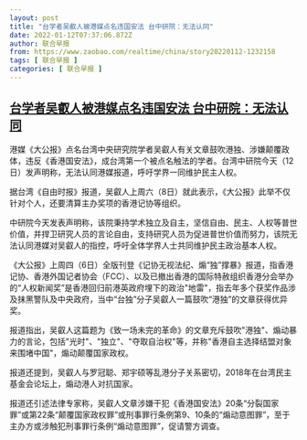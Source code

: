 ```yaml
---
layout: post
title: "台学者吴叡人被港媒点名违国安法 台中研院：无法认同"
date: 2022-01-12T07:37:06.872Z
author: 联合早报
from: https://www.zaobao.com/realtime/china/story20220112-1232158
tags: [ 联合早报 ]
categories: [ 联合早报 ]
---
```

<!--1641989220000-->
[台学者吴叡人被港媒点名违国安法 台中研院：无法认同](https://www.zaobao.com/realtime/china/story20220112-1232158)
------

<div>
<p>港媒《大公报》点名台湾中央研究院学者吴叡人有关文章鼓吹港独、涉嫌颠覆政体，违反《香港国安法》，成台湾第一个被点名触法的学者。台湾中研院今天（12日）发声明称，无法认同港媒报道，呼吁学界一同维护民主人权。</p><p>据台湾《自由时报》报道，吴叡人上周六（8日）就此表示，《大公报》此举不仅针对个人，还要清算主办奖项的香港记协等组织。</p><p>中研院今天发表声明称，该院秉持学术独立及自主，坚信自由、民主、人权等普世价值，并捍卫研究人员的言论自由，支持研究人员为促进普世价值而努力，该院无法认同港媒对吴叡人的指控，呼吁全体学界人士共同维护民主政治基本人权。</p><section id="imu"><div id="dfp-ad-imu1">        </div></section><p>《大公报》上周四（6日）全版刊登《记协无视法纪、煽“独”撑暴》报道，指香港记协、香港外国记者协会（FCC）、以及已撤出香港的国际特赦组织香港分会举办的“人权新闻奖”是香港回归前港英政府埋下的政治"地雷"，指去年多个获奖作品涉及抹黑警队及中央政府，当中“台独”分子吴叡人一篇鼓吹“港独”的文章获得优异奖。</p><p>报道指出，吴叡人这篇题为《致一场未完的革命》的文章充斥鼓吹"港独"、煽动暴力的言论，包括"光时"、"独立"、"夺取自治权"等，并称"香港自主选择结盟对象来围堵中国"，煽动颠覆国家政权。</p><p>报道还提到，吴叡人与罗冠聪、郑宇硕等乱港分子关系密切，2018年在台湾民主基金会论坛上，煽动港人对抗国家。</p><div id="innity-in-post"></div><div id="dfp-ad-midarticlespecial">        </div><p>报道还引述法律专家称，吴叡人文章涉嫌干犯《香港国安法》20条“分裂国家罪”或第22条“颠覆国家政权罪”或刑事罪行条例第9、10条的“煽动意图罪”，至于主办方或涉触犯刑事罪行条例“煽动意图罪”，促请警方调查。</p>      <div class="cx_paywall_placeholder" id="sph_cdp_40"></div>
</div>

